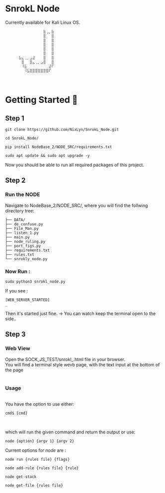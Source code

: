 # SnrokL Node #

Currently available for Kali Linux OS.
<br>

```
⠀⠀⠀⠀⠀⠀⠀⠀⠀⠀⠀⠀⠀⠀⣷⢀⡀⣷
⠀⠀⠀⠀⠀⠀⠀⠀⠀⠀⠀⠀⠀⠀⣿⠀⠀⣿
⠀⠀⠀⠀⠀⠀⠀⠀⠀⠀⠀⠀⠀⠀⣿⠀⠀⣿
⠀⠀⠀⠀⠀⠀⠀⠀⠀⠀⠀⠀⠀⠀⣿⠀⠀⣿
⠀⠀⠀⠀⠀⠀⠀⠀⠀⠀⠀⠀⠀⠀⣿⠀⠀⣿
⠀⠀⠀⠀⠀⠀⠀⠀⠀⠀⠀⠀⠀⠀⣿⠀⠀⣿
⠀⠀⠀⠀⠀⣧⣄⢀⡀⣠⣼⠀⠀⠀⣿⠀⠀⣿
⠀⠀⠀⠀⠀⠀⣿⠀⠀⣿⣄⢀⡀⣠⣿⠀⠀⣿
⠀⠀⠀⠀⠀⠀⠸⣧⠀⠀⠀⠀⠀⠀⠀⠀⣼⠏
⠀⠀⠀⠀⠀⠀⠀⠸⣧⣿⣿⣿⣿⣿⣿⣿⠏

```
<br>

# Getting Started  🏁  #

## Step 1 ##

```
git clone https://github.com/NixLyn/SnrokL_Node.git

cd SnrokL_Node/

pip install NodeBase_2/NODE_SRC/requirements.txt

sudo apt update && sudo apt upgrade -y

```

Now you should be able to run all required packages of this project.

## Step 2 ##

### Run the NODE ###

Navigate to NodeBase_2/NODE_SRC/, where you will find the follwing directory tree:


```
├── DATA/ 
├── de_confuse.py
├── File_Man.py
├── listen_1.py
├── main.py
├── node_ruling.py
├── port_figs.py
├── requirements.txt
├── rules.txt
└── snrokly_node.py

```

### Now Run : ###

```
sudo python3 snrokl_node.py

```

If you see :

```
[WEB_SERVER_STARTED]
_

```

Then it's started just fine.
-> You can watch keep the terminal open to the side..



## Step 3 ##

### Web View ###

Open the SOCK_JS_TEST/snrokl_.html file in your browser. 
<br>
You will find a terminal style wevb page, with the text input at the bottom of the page  
<br>

### Usage ###
<br>
You have the option to use either:  

```
cmd$ {cmd}
```
<br>

which will run the given command and return the output
or use:


```
node {option} {argv 1} {argv 2}
```
Current options for _node_ are :

```
node run {rules file} {flags}

node add-rule {rules file} {rule}

node get-stack

node get-file {rules file}

```










